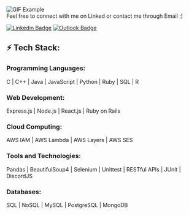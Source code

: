 ![GIF Example](https://github.com/joshhzheng/joshhzheng/blob/main/hello.gif)\
Feel free to connect with me on Linked or contact me through Email :)

[![Linkedin Badge](https://img.shields.io/badge/-LinkedIn-blue?style=flat-square&logo=Linkedin&logoColor=white&link=josh-zheng888)](https://www.linkedin.com/in/josh-zheng888/)
[![Outlook Badge](https://img.shields.io/badge/-Outlook-0078D4?style=flat-square&logo=Microsoft-Outlook&logoColor=white&link=mailto:joshzheng99@outlook.com)](mailto:joshzheng99@outlook.com)

## ⚡ Tech Stack:

### Programming Languages:
C | C++ | Java | JavaScript | Python | Ruby | SQL | R

### Web Development:
Express.js | Node.js | React.js | Ruby on Rails

### Cloud Computing:
AWS IAM | AWS Lambda | AWS Layers | AWS SES

### Tools and Technologies:
Pandas | BeautifulSoup4 | Selenium | Unittest | RESTful APIs | JUnit | DiscordJS

### Databases:
SQL | NoSQL | MySQL | PostgreSQL | MongoDB
